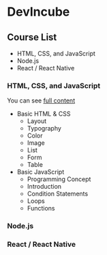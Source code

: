 # DevIncube

## Course List

- HTML, CSS, and JavaScript
- Node.js
- React / React Native

### HTML, CSS, and JavaScript

You can see [full content](outlines/html-css-js.md)

- Basic HTML & CSS
  - Layout
  - Typography
  - Color
  - Image
  - List
  - Form
  - Table
- Basic JavaScript
  - Programming Concept
  - Introduction
  - Condition Statements
  - Loops
  - Functions

### Node.js

### React / React Native